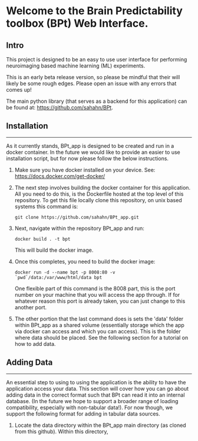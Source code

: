 # Welcome to the Brain Predictability toolbox (BPt) Web Interface.

## **Intro**
This project is designed to be an easy to use user interface for performing neuroimaging based machine learning (ML) experiments. 

This is an early beta release version, so please be mindful that their will likely be some rough edges. Please open an issue with any errors that comes up!

The main python library (that serves as a backend for this application) can be found at: https://github.com/sahahn/BPt.

## **Installation**
---------------

As it currently stands, BPt_app is designed to be created and run in a docker container. In the future we would like to provide an easier to use installation script, but for now please follow the below instructions.

1. Make sure you have docker installed on your device. See: https://docs.docker.com/get-docker/
   
2. The next step involves building the docker container for this application. All you need to do this, is the Dockerfile hosted at the top level of this repository. To get this file locally clone this repository, on unix based systems this command is:
   <pre><code>git clone https://github.com/sahahn/BPt_app.git</code></pre>

3. Next, navigate within the repository BPt_app and run:
   
    <pre><code>docker build . -t bpt</code></pre>

    This will build the docker image.

4. Once this completes, you need to build the docker image:
    <pre><code>docker run -d --name bpt -p 8008:80 -v `pwd`/data:/var/www/html/data bpt</code></pre>
    One flexible part of this command is the 8008 part, this is the port number on your machine that you will access the app through. If for whatever reason this port is already taken, you can just change to this another port.

5. The other portion that the last command does is sets the 'data' folder within BPt_app as a shared volume (essentially storage which the app via docker can access and which you can access). This is the folder where data should be placed. See the following section for a tutorial on how to add data.


## **Adding Data**
---------------
An essential step to using to using the application is the ability to have the application access your data. This section will cover how you can go about adding data in the correct format such that BPt can read it into an internal database. (In the future we hope to support a broader range of loading compatibility, especially with non-tabular data!). For now though, we support the following format for adding in tabular data sources. 

1. Locate the data directory within the BPt_app main directory (as cloned from this github). Within this directory, 